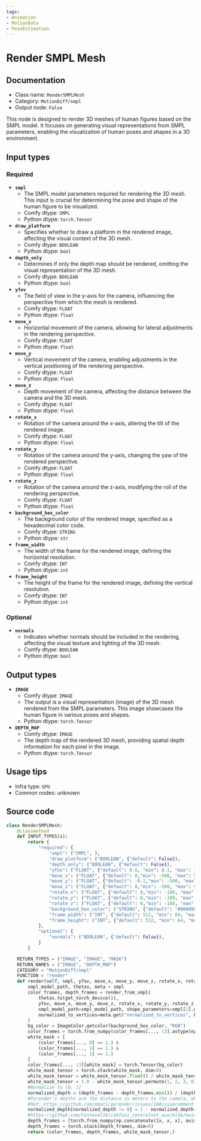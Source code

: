 ```yaml
---
tags:
- Animation
- MotionData
- PoseEstimation
---
```


# Render SMPL Mesh
## Documentation
- Class name: `RenderSMPLMesh`
- Category: `MotionDiff/smpl`
- Output node: `False`

This node is designed to render 3D meshes of human figures based on the SMPL model. It focuses on generating visual representations from SMPL parameters, enabling the visualization of human poses and shapes in a 3D environment.
## Input types
### Required
- **`smpl`**
    - The SMPL model parameters required for rendering the 3D mesh. This input is crucial for determining the pose and shape of the human figure to be visualized.
    - Comfy dtype: `SMPL`
    - Python dtype: `torch.Tensor`
- **`draw_platform`**
    - Specifies whether to draw a platform in the rendered image, affecting the visual context of the 3D mesh.
    - Comfy dtype: `BOOLEAN`
    - Python dtype: `bool`
- **`depth_only`**
    - Determines if only the depth map should be rendered, omitting the visual representation of the 3D mesh.
    - Comfy dtype: `BOOLEAN`
    - Python dtype: `bool`
- **`yfov`**
    - The field of view in the y-axis for the camera, influencing the perspective from which the mesh is rendered.
    - Comfy dtype: `FLOAT`
    - Python dtype: `float`
- **`move_x`**
    - Horizontal movement of the camera, allowing for lateral adjustments in the rendering perspective.
    - Comfy dtype: `FLOAT`
    - Python dtype: `float`
- **`move_y`**
    - Vertical movement of the camera, enabling adjustments in the vertical positioning of the rendering perspective.
    - Comfy dtype: `FLOAT`
    - Python dtype: `float`
- **`move_z`**
    - Depth movement of the camera, affecting the distance between the camera and the 3D mesh.
    - Comfy dtype: `FLOAT`
    - Python dtype: `float`
- **`rotate_x`**
    - Rotation of the camera around the x-axis, altering the tilt of the rendered image.
    - Comfy dtype: `FLOAT`
    - Python dtype: `float`
- **`rotate_y`**
    - Rotation of the camera around the y-axis, changing the yaw of the rendered perspective.
    - Comfy dtype: `FLOAT`
    - Python dtype: `float`
- **`rotate_z`**
    - Rotation of the camera around the z-axis, modifying the roll of the rendering perspective.
    - Comfy dtype: `FLOAT`
    - Python dtype: `float`
- **`background_hex_color`**
    - The background color of the rendered image, specified as a hexadecimal color code.
    - Comfy dtype: `STRING`
    - Python dtype: `str`
- **`frame_width`**
    - The width of the frame for the rendered image, defining the horizontal resolution.
    - Comfy dtype: `INT`
    - Python dtype: `int`
- **`frame_height`**
    - The height of the frame for the rendered image, defining the vertical resolution.
    - Comfy dtype: `INT`
    - Python dtype: `int`
### Optional
- **`normals`**
    - Indicates whether normals should be included in the rendering, affecting the visual texture and lighting of the 3D mesh.
    - Comfy dtype: `BOOLEAN`
    - Python dtype: `bool`
## Output types
- **`IMAGE`**
    - Comfy dtype: `IMAGE`
    - The output is a visual representation (image) of the 3D mesh rendered from the SMPL parameters. This image showcases the human figure in various poses and shapes.
    - Python dtype: `torch.Tensor`
- **`DEPTH_MAP`**
    - Comfy dtype: `IMAGE`
    - The depth map of the rendered 3D mesh, providing spatial depth information for each pixel in the image.
    - Python dtype: `torch.Tensor`
## Usage tips
- Infra type: `GPU`
- Common nodes: unknown


## Source code
```python
class RenderSMPLMesh:
    @classmethod
    def INPUT_TYPES(s):
        return {
            "required": {
                "smpl": ("SMPL", ),
                "draw_platform": ("BOOLEAN", {"default": False}),
                "depth_only": ("BOOLEAN", {"default": False}),
                "yfov": ("FLOAT", {"default": 0.6, "min": 0.1, "max": 10, "step": 0.01}),
                "move_x": ("FLOAT", {"default": 0,"min": -500, "max": 500, "step": 0.01}),
                "move_y": ("FLOAT", {"default": -0.1,"min": -500, "max": 500, "step": 0.01}),
                "move_z": ("FLOAT", {"default": 0,"min": -500, "max": 500, "step": 0.01}),
                "rotate_x": ("FLOAT", {"default": 0,"min": -180, "max": 180, "step": 0.1}),
                "rotate_y": ("FLOAT", {"default": 0,"min": -180, "max": 180, "step": 0.1}),
                "rotate_z": ("FLOAT", {"default": 0,"min": -180, "max": 180, "step": 0.1}),
                "background_hex_color": ("STRING", {"default": "#000000", "mutiline": False}),
                "frame_width": ("INT", {"default": 512, "min": 64, "max": 4096, "step": 8}),
                "frame_height": ("INT", {"default": 512, "min": 64, "max": 4096, "step": 8}),
            },
            "optional": {
                "normals": ("BOOLEAN", {"default": False}),
            }
        }

    RETURN_TYPES = ("IMAGE", "IMAGE", "MASK")
    RETURN_NAMES = ("IMAGE", "DEPTH_MAP")
    CATEGORY = "MotionDiff/smpl"
    FUNCTION = "render"
    def render(self, smpl, yfov, move_x, move_y, move_z, rotate_x, rotate_y, rotate_z, frame_width, frame_height, draw_platform, depth_only, background_hex_color, normals=False):
        smpl_model_path, thetas, meta = smpl
        color_frames, depth_frames = render_from_smpl(
            thetas.to(get_torch_device()),
            yfov, move_x, move_y, move_z, rotate_x, rotate_y, rotate_z, frame_width, frame_height, draw_platform,depth_only, normals,
            smpl_model_path=smpl_model_path, shape_parameters=smpl[2].get("shape_parameters", None),
            normalized_to_vertices=meta.get("normalized_to_vertices", False)
        )
        bg_color = ImageColor.getcolor(background_hex_color, "RGB")
        color_frames = torch.from_numpy(color_frames[..., :3].astype(np.float32) / 255.)
        white_mask = [
            (color_frames[..., 0] == 1.) & 
            (color_frames[..., 1] == 1.) & 
            (color_frames[..., 2] == 1.)
        ]
        color_frames[..., :3][white_mask] = torch.Tensor(bg_color)
        white_mask_tensor = torch.stack(white_mask, dim=0)
        white_mask_tensor = white_mask_tensor.float() / white_mask_tensor.max()
        white_mask_tensor = 1.0 - white_mask_tensor.permute(1, 2, 3, 0).squeeze(dim=-1)
        #Normalize to [0, 1]
        normalized_depth = (depth_frames - depth_frames.min()) / (depth_frames.max() - depth_frames.min())
        #Pyrender's depths are the distance in meters to the camera, which is the inverse of depths in normal context
        #Ref: https://github.com/mmatl/pyrender/issues/10#issuecomment-468995891
        normalized_depth[normalized_depth != 0] = 1 - normalized_depth[normalized_depth != 0]
        #https://github.com/Fannovel16/comfyui_controlnet_aux/blob/main/src/controlnet_aux/util.py#L24
        depth_frames = [torch.from_numpy(np.concatenate([x, x, x], axis=2)) for x in normalized_depth[..., None]]
        depth_frames = torch.stack(depth_frames, dim=0)
        return (color_frames, depth_frames, white_mask_tensor,)

```
